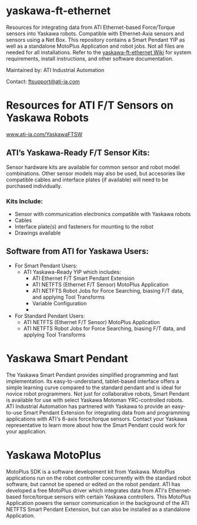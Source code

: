 # yaskawa-ft-ethernet
Resources for integrating data from ATI Ethernet-based Force/Torque sensors into Yaskawa robots. Compatible with Ethernet-Axia sensors and sensors using a Net Box. This repository contains a Smart Pendant YIP as well as a standalone MotoPlus Application and robot jobs. Not all files are needed for all installations. Refer to the [yaskawa-ft-ethernet Wiki](https://github.com/ati-ia/yaskawa-ft-ethernet/wiki) for system requirements, install instructions, and other software documentation.

Maintained by: ATI Industrial Automation

Contact: ftsupport@ati-ia.com

# Resources for ATI F/T Sensors on Yaskawa Robots
www.ati-ia.com/YaskawaFTSW 
## ATI’s Yaskawa-Ready F/T Sensor Kits:
Sensor hardware kits are available for common sensor and robot model combinations. Other sensor models may also be used, but accesories like compatible cables and interface plates (if available) will need to be purchased individually.
### Kits Include:
  - Sensor with communication electronics compatible with Yaskawa robots
  - Cables
  - Interface plate(s) and fasteners for mounting to the robot
  - Drawings available
## Software from ATI for Yaskawa Users:
  - For Smart Pendant Users:
    - ATI Yaskawa-Ready YIP which includes:
      - ATI Ethernet F/T Smart Pendant Extension
      - ATI NETFTS (Ethernet F/T Sensor) MotoPlus Application
      - ATI NETFTS Robot Jobs for Force Searching, biasing F/T data, and applying Tool Transforms
      - Variable Configuration
      - 
  - For Standard Pendant Users:
    - ATI NETFTS (Ethernet F/T Sensor) MotoPlus Application
    - ATI NETFTS Robot Jobs for Force Searching, biasing F/T data, and applying Tool Transforms

# Yaskawa Smart Pendant
The Yaskawa Smart Pendant provides simplified programming and fast implementation. Its easy-to-understand, tablet-based interface offers a simple learning curve compared to the standard pendant and is ideal for novice robot programmers. Not just for collaborative robots, Smart Pendant is available for use with select Yaskawa Motoman YRC-controlled robots. ATI Industrial Automation has partnered with Yaskawa to provide an easy-to-use Smart Pendant Extension for integrating data from and programming applications with ATI's 6-axis force/torque sensors. Contact your Yaskawa representative to learn more about how the Smart Pendant could work for your application.

# Yaskawa MotoPlus
MotoPlus SDK is a software development kit from Yaskawa. MotoPlus applications run on the robot controller concurrently with the standard robot software, but cannot be opened or edited on the robot pendant. ATI has developed a free MotoPlus driver which integrates data from ATI's Ethernet-based force/torque sensors with certain Yaskawa controllers. This MotoPlus Application powers the sensor communication in the background of the ATI NETFTS Smart Pendant Extension, but can also be installed as a standalone Application.
